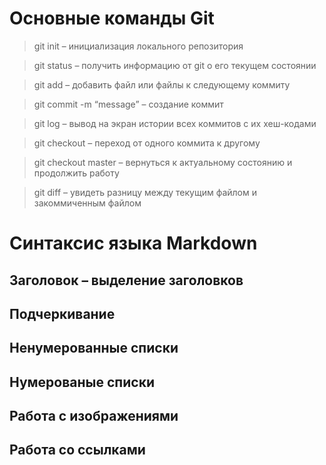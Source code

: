 # Основные команды Git

> git init – инициализация локального репозитория

> git status – получить информацию от git о его текущем состоянии

> git add – добавить файл или файлы к следующему коммиту

> git commit -m “message” – создание коммит

> git log – вывод на экран истории всех коммитов с их хеш-кодами

> git checkout – переход от одного коммита к другому

> git checkout master – вернуться к актуальному состоянию и продолжить работу

> git diff – увидеть разницу между текущим файлом и закоммиченным файлом

# Синтаксис языка Markdown

## Заголовок – выделение заголовков

## Подчеркивание

## Ненумерованные списки

## Нумерованые списки

## Работа с изображениями

## Работа со ссылками
